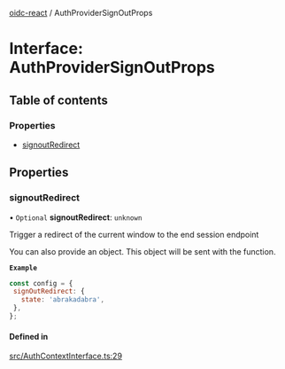 [oidc-react](../README.md) / AuthProviderSignOutProps

# Interface: AuthProviderSignOutProps

## Table of contents

### Properties

- [signoutRedirect](AuthProviderSignOutProps.md#signoutredirect)

## Properties

### signoutRedirect

• `Optional` **signoutRedirect**: `unknown`

Trigger a redirect of the current window to the end session endpoint

You can also provide an object. This object will be sent with the
function.

**`Example`**

```javascript
const config = {
 signOutRedirect: {
   state: 'abrakadabra',
 },
};
```

#### Defined in

[src/AuthContextInterface.ts:29](https://github.com/bjerkio/oidc-react/blob/main/src/AuthContextInterface.ts#L29)
